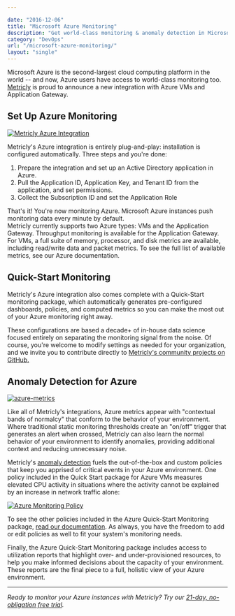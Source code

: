 ```yaml
---

date: "2016-12-06"
title: "Microsoft Azure Monitoring"
description: "Get world-class monitoring & anomaly detection in Microsoft Azure by using Metricly's integration. Learn how to quickly get started today!"
category: "DevOps"
url: "/microsoft-azure-monitoring/"
layout: "single"
---
```


Microsoft Azure is the second-largest cloud computing platform in the world -- and now, Azure users have access to world-class monitoring too. [Metricly](/product) is proud to announce a new integration with Azure VMs and Application Gateway.

Set Up Azure Monitoring
-----------------------

[![Metricly Azure Integration](https://s3-us-west-2.amazonaws.com/com-netuitive-app-usw2-public/wp-content/uploads/2017/07/Azure-Integration-1024x213.png)](https://s3-us-west-2.amazonaws.com/com-netuitive-app-usw2-public/wp-content/uploads/2017/07/Azure-Integration.png)

Metricly's Azure integration is entirely plug-and-play: installation is configured automatically. Three steps and you're done:

1.  Prepare the integration and set up an Active Directory application in Azure.
2.  Pull the Application ID, Application Key, and Tenant ID from the application, and set permissions.
3.  Collect the Subscription ID and set the Application Role

That's it! You're now monitoring Azure. Microsoft Azure instances push monitoring data every minute by default.\
Metricly currently supports two Azure types: VMs and the Application Gateway. Throughput monitoring is available for the Application Gateway. For VMs, a full suite of memory, processor, and disk metrics are available, including read/write data and packet metrics. To see the full list of available metrics, see our Azure documentation.

Quick-Start Monitoring
----------------------

Metricly's Azure integration also comes complete with a Quick-Start monitoring package, which automatically generates pre-configured dashboards, policies, and computed metrics so you can make the most out of your Azure monitoring right away.

These configurations are based a decade+ of in-house data science focused entirely on separating the monitoring signal from the noise. Of course, you're welcome to modify settings as needed for your organization, and we invite you to contribute directly to [Metricly's community projects on GitHub.](https://github.com/netuitive-community-packages)

Anomaly Detection for Azure
---------------------------

[![azure-metrics](https://s3-us-west-2.amazonaws.com/com-netuitive-app-usw2-public/wp-content/uploads/2017/07/Azure-Metrics-1024x256.png)](https://s3-us-west-2.amazonaws.com/com-netuitive-app-usw2-public/wp-content/uploads/2017/07/Azure-Metrics.png)

Like all of Metricly's integrations, Azure metrics appear with "contextual bands of normalcy" that conform to the behavior of your environment. Where traditional static monitoring thresholds create an "on/off" trigger that generates an alert when crossed, Metricly can also learn the normal behavior of your environment to identify anomalies, providing additional context and reducing unnecessary noise.

Metricly's [anomaly detection](/monitoring/) fuels the out-of-the-box and custom policies that keep you apprised of critical events in your Azure environment. One policy included in the Quick Start package for Azure VMs measures elevated CPU activity in situations where the activity cannot be explained by an increase in network traffic alone:

[![Azure Monitoring Policy](https://s3-us-west-2.amazonaws.com/com-netuitive-app-usw2-public/wp-content/uploads/2017/07/Policy-1024x509.png)](https://s3-us-west-2.amazonaws.com/com-netuitive-app-usw2-public/wp-content/uploads/2017/07/Policy.png)

To see the other policies included in the Azure Quick-Start Monitoring package, [read our documentation](https://help.netuitive.com/Content/Policies/GlobalPolicies/global_policies.htm?Highlight=azure#microsoft-azure). As always, you have the freedom to add or edit policies as well to fit your system's monitoring needs.

Finally, the Azure Quick-Start Monitoring package includes access to utilization reports that highlight over- and under-provisioned resources, to help you make informed decisions about the capacity of your environment. These reports are the final piece to a full, holistic view of your Azure environment.

* * * * *

*Ready to monitor your Azure instances with Metricly? Try our [21-day, no-obligation free trial](/signup).*
